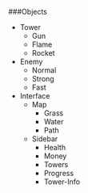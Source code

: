 ###Objects
- Tower
	- Gun
	- Flame
	- Rocket
- Enemy
	- Normal
	- Strong
	- Fast
- Interface
	- Map
		- Grass
		- Water
		- Path
	- Sidebar
		- Health
		- Money
		- Towers
		- Progress
		- Tower-Info
